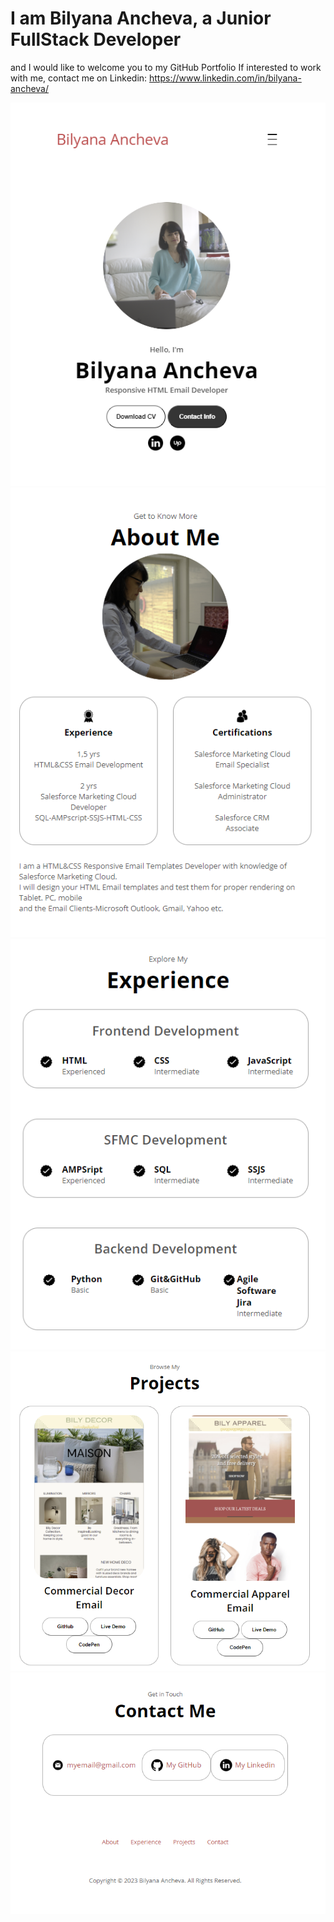 # I am Bilyana Ancheva, a Junior FullStack Developer 
and I would like to welcome you to my GitHub Portfolio
If interested to work with me, 
contact me on Linkedin: https://www.linkedin.com/in/bilyana-ancheva/

![My Landing page](Assets/My-Landing-screenshot1.PNG)
![My Landing page](Assets/My-Landing-screenshot2.PNG)
![My Landing page](Assets/My-Landing-screenshot3.PNG)
![My Landing page](Assets/My-Landing-screenshot4.PNG)
![My Landing page](Assets/My-Landing-screenshot5.PNG)


